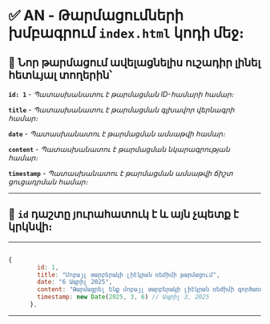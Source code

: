 # ✅ AN - Թարմացումների խմբագրում **``index.html``** կոդի մեջ։

## 🎯  Նոր թարմացում ավելացնելիս ուշադիր լինել հետևյալ տողերին՝ 


**``id: 1``** - *Պատասխանատու է թարմացման ID-համարի համար։*

**``title``** - *Պատասխանատու է թարմացման գլխավոր վերնագրի համար։*

**``date``** - *Պատասխանատու է թարմացման ամսաթվի համար։*

**``content``** - *Պատասխանատու է թարմացման նկարագրության համար։*

**``timestamp``** - *Պատասխանատու է թարմացման ամսաթվի ճիշտ ցուցադրման համար։*

_________________

## 🎯 **``id``** դաշտը յուրահատուկ է և այն չպետք է կրկնվի։
_________________

```js

{
        id: 1,
        title: "Մոբայլ տարբերակի լիէկրան ռեժիմի թարմացում",
        date: "6 Ապրիլ 2025",
        content: "Թարմացրել ենք մոբայլ տարբերակի լիէկրան ռեժիմի գործառույթը։",
        timestamp: new Date(2025, 3, 6) // Ապրիլ 3, 2025
      },

```

_________________
